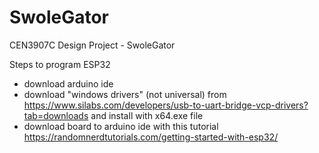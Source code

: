 # SwoleGator
CEN3907C Design Project - SwoleGator 

Steps to program ESP32 
- download arduino ide
- download "windows drivers" (not universal) from https://www.silabs.com/developers/usb-to-uart-bridge-vcp-drivers?tab=downloads and install with x64.exe file
- download board to arduino ide with this tutorial https://randomnerdtutorials.com/getting-started-with-esp32/
